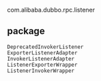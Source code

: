 com.alibaba.dubbo.rpc.listener

## package
```
DeprecatedInvokerListener
ExporterListenerAdapter
InvokerListenerAdapter
ListenerExporterWrapper
ListenerInvokerWrapper
```